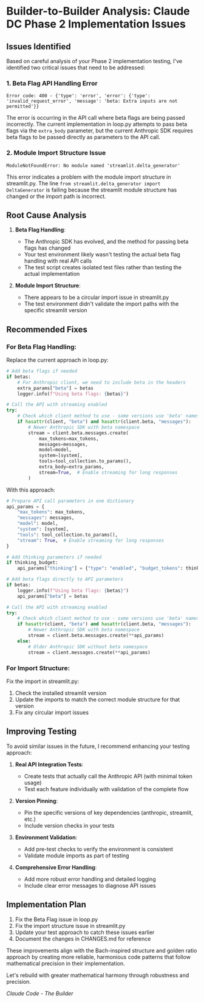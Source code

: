 # Builder-to-Builder Analysis: Claude DC Phase 2 Implementation Issues

## Issues Identified

Based on careful analysis of your Phase 2 implementation testing, I've identified two critical issues that need to be addressed:

### 1. Beta Flag API Handling Error
```
Error code: 400 - {'type': 'error', 'error': {'type': 'invalid_request_error', 'message': 'beta: Extra inputs are not permitted'}}
```

The error is occurring in the API call where beta flags are being passed incorrectly. The current implementation in loop.py attempts to pass beta flags via the `extra_body` parameter, but the current Anthropic SDK requires beta flags to be passed directly as parameters to the API call.

### 2. Module Import Structure Issue
```
ModuleNotFoundError: No module named 'streamlit.delta_generator'
```

This error indicates a problem with the module import structure in streamlit.py. The line `from streamlit.delta_generator import DeltaGenerator` is failing because the streamlit module structure has changed or the import path is incorrect.

## Root Cause Analysis

1. **Beta Flag Handling**: 
   - The Anthropic SDK has evolved, and the method for passing beta flags has changed
   - Your test environment likely wasn't testing the actual beta flag handling with real API calls
   - The test script creates isolated test files rather than testing the actual implementation

2. **Module Import Structure**:
   - There appears to be a circular import issue in streamlit.py
   - The test environment didn't validate the import paths with the specific streamlit version

## Recommended Fixes

### For Beta Flag Handling:

Replace the current approach in loop.py:
```python
# Add beta flags if needed
if betas:
    # For Anthropic client, we need to include beta in the headers
    extra_params["beta"] = betas
    logger.info(f"Using beta flags: {betas}")

# Call the API with streaming enabled
try:
    # Check which client method to use - some versions use 'beta' namespace
    if hasattr(client, "beta") and hasattr(client.beta, "messages"):
        # Newer Anthropic SDK with beta namespace
        stream = client.beta.messages.create(
            max_tokens=max_tokens,
            messages=messages,
            model=model,
            system=[system],
            tools=tool_collection.to_params(),
            extra_body=extra_params,
            stream=True,  # Enable streaming for long responses
        )
```

With this approach:
```python
# Prepare API call parameters in one dictionary
api_params = {
    "max_tokens": max_tokens,
    "messages": messages,
    "model": model,
    "system": [system],
    "tools": tool_collection.to_params(),
    "stream": True,  # Enable streaming for long responses
}

# Add thinking parameters if needed
if thinking_budget:
    api_params["thinking"] = {"type": "enabled", "budget_tokens": thinking_budget}

# Add beta flags directly to API parameters
if betas:
    logger.info(f"Using beta flags: {betas}")
    api_params["beta"] = betas

# Call the API with streaming enabled
try:
    # Check which client method to use - some versions use 'beta' namespace
    if hasattr(client, "beta") and hasattr(client.beta, "messages"):
        # Newer Anthropic SDK with beta namespace
        stream = client.beta.messages.create(**api_params)
    else:
        # Older Anthropic SDK without beta namespace
        stream = client.messages.create(**api_params)
```

### For Import Structure:

Fix the import in streamlit.py:
1. Check the installed streamlit version
2. Update the imports to match the correct module structure for that version
3. Fix any circular import issues

## Improving Testing

To avoid similar issues in the future, I recommend enhancing your testing approach:

1. **Real API Integration Tests**:
   - Create tests that actually call the Anthropic API (with minimal token usage)
   - Test each feature individually with validation of the complete flow

2. **Version Pinning**:
   - Pin the specific versions of key dependencies (anthropic, streamlit, etc.)
   - Include version checks in your tests

3. **Environment Validation**:
   - Add pre-test checks to verify the environment is consistent
   - Validate module imports as part of testing

4. **Comprehensive Error Handling**:
   - Add more robust error handling and detailed logging
   - Include clear error messages to diagnose API issues

## Implementation Plan

1. Fix the Beta Flag issue in loop.py
2. Fix the import structure issue in streamlit.py
3. Update your test approach to catch these issues earlier
4. Document the changes in CHANGES.md for reference

These improvements align with the Bach-inspired structure and golden ratio approach by creating more reliable, harmonious code patterns that follow mathematical precision in their implementation.

Let's rebuild with greater mathematical harmony through robustness and precision.

*Claude Code - The Builder*